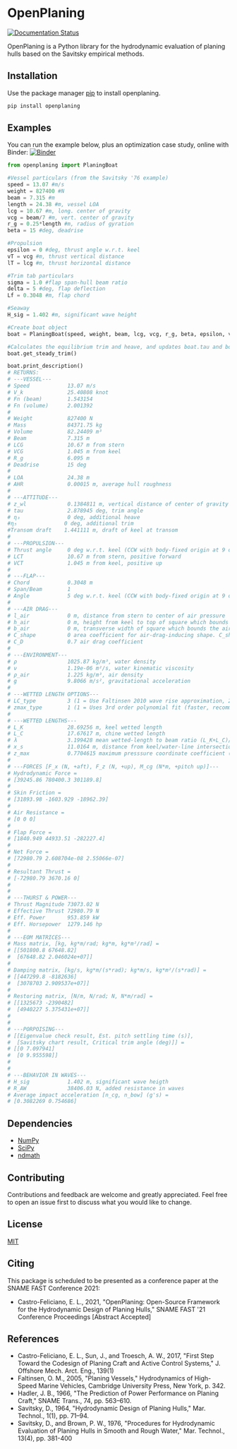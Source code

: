 # OpenPlaning

[![Documentation Status](https://readthedocs.org/projects/openplaning/badge/?version=latest)](https://openplaning.readthedocs.io/en/latest/?badge=latest)

OpenPlaning is a Python library for the hydrodynamic evaluation of planing hulls based on the Savitsky empirical methods.

## Installation

Use the package manager [pip](https://pip.pypa.io/en/stable/) to install openplaning.

```bash
pip install openplaning
```

## Examples

You can run the example below, plus an optimization case study, online with Binder:
[![Binder](https://mybinder.org/badge_logo.svg)](https://mybinder.org/v2/gh/elcf/binder-openplaning/main?filepath=OpenPlaningExamples.ipynb)

```python
from openplaning import PlaningBoat

#Vessel particulars (from the Savitsky '76 example)
speed = 13.07 #m/s
weight = 827400 #N
beam = 7.315 #m
length = 24.38 #m, vessel LOA
lcg = 10.67 #m, long. center of gravity
vcg = beam/7 #m, vert. center of gravity
r_g = 0.25*length #m, radius of gyration
beta = 15 #deg, deadrise

#Propulsion
epsilon = 0 #deg, thrust angle w.r.t. keel
vT = vcg #m, thrust vertical distance
lT = lcg #m, thrust horizontal distance

#Trim tab particulars
sigma = 1.0 #flap span-hull beam ratio
delta = 5 #deg, flap deflection
Lf = 0.3048 #m, flap chord

#Seaway
H_sig = 1.402 #m, significant wave height

#Create boat object
boat = PlaningBoat(speed, weight, beam, lcg, vcg, r_g, beta, epsilon, vT, lT, length, H_sig, Lf=Lf, sigma=sigma, delta=delta, wetted_lengths_type=3)

#Calculates the equilibrium trim and heave, and updates boat.tau and boat.z_wl
boat.get_steady_trim()

boat.print_description()
# RETURNS:
# ---VESSEL---
# Speed            13.07 m/s
# V_k              25.40808 knot
# Fn (beam)        1.543154 
# Fn (volume)      2.001392 
# 
# Weight           827400 N
# Mass             84371.75 kg
# Volume           82.24409 m³
# Beam             7.315 m
# LCG              10.67 m from stern
# VCG              1.045 m from keel
# R_g              6.095 m
# Deadrise         15 deg
# 
# LOA              24.38 m
# AHR              0.00015 m, average hull roughness
#
# ---ATTITUDE---
# z_wl             0.1384811 m, vertical distance of center of gravity to the calm water line
# tau              2.878945 deg, trim angle
# η₃               0 deg, additional heave
#η₅               0 deg, additional trim
#Transom draft    1.441111 m, draft of keel at transom
#
# ---PROPULSION---
# Thrust angle     0 deg w.r.t. keel (CCW with body-fixed origin at 9 o'clock)
# LCT              10.67 m from stern, positive forward
# VCT              1.045 m from keel, positive up
# 
# ---FLAP---
# Chord            0.3048 m
# Span/Beam        1 
# Angle            5 deg w.r.t. keel (CCW with body-fixed origin at 9 o'clock)
# 
# ---AIR DRAG---
# l_air            0 m, distance from stern to center of air pressure
# h_air            0 m, height from keel to top of square which bounds the air-drag-inducing shape
# b_air            0 m, transverse width of square which bounds the air-drag-inducing shape
# C_shape          0 area coefficient for air-drag-inducing shape. C_shape = 1 means the air drag reference area is h_air*b_air
# C_D              0.7 air drag coefficient
# 
# ---ENVIRONMENT---
# ρ                1025.87 kg/m³, water density
# ν                1.19e-06 m²/s, water kinematic viscosity
# ρ_air            1.225 kg/m³, air density
# g                9.8066 m/s², gravitational acceleration
# 
# ---WETTED LENGTH OPTIONS---
# LC_type          3 (1 = Use Faltinsen 2010 wave rise approximation, 2 = Use Savitsky's '64 approach, 3 = Use Savitsky's '76 approach)
# zmax_type        1 (1 = Uses 3rd order polynomial fit (faster, recommended), 2 = Use cubic interpolation)
# 
# ---WETTED LENGTHS---
# L_K              28.69256 m, keel wetted length
# L_C              17.67617 m, chine wetted length
# λ                3.199428 mean wetted-length to beam ratio (L_K+L_C)/(2*beam)
# x_s              11.0164 m, distance from keel/water-line intersection to start of wetted chine
# z_max            0.7704615 maximum presssure coordinate coefficient (z_max/Ut)
# 
# ---FORCES [F_x (N, +aft), F_z (N, +up), M_cg (N*m, +pitch up)]---
# Hydrodynamic Force =
# [39245.86 780400.3 301189.8]
#
# Skin Friction =
# [31893.98 -1603.929 -18962.39]
#
# Air Resistance =
# [0 0 0]
#
# Flap Force =
# [1840.949 44933.51 -282227.4]
# 
# Net Force =
# [72980.79 2.608704e-08 2.55066e-07]
# 
# Resultant Thrust =
# [-72980.79 3670.16 0]
# 
# 
# ---THURST & POWER---
# Thrust Magnitude 73073.02 N
# Effective Thrust 72980.79 N
# Eff. Power       953.859 kW
# Eff. Horsepower  1279.146 hp
# 
# ---EOM MATRICES---
# Mass matrix, [kg, kg*m/rad; kg*m, kg*m²/rad] =
# [[501800.8 67648.82]
#  [67648.82 2.046024e+07]]
# 
# Damping matrix, [kg/s, kg*m/(s*rad); kg*m/s, kg*m²/(s*rad)] =
# [[447299.8 -8182636]
#  [3078703 2.909537e+07]]
#
# Restoring matrix, [N/m, N/rad; N, N*m/rad] =
# [[1325673 -2390482]
#  [4940227 5.375431e+07]]
#
#
# ---PORPOISING---
# [[Eigenvalue check result, Est. pitch settling time (s)],
#  [Savitsky chart result, Critical trim angle (deg)]] =
# [[0 7.097941]
#  [0 9.955598]]
#
#
# ---BEHAVIOR IN WAVES---
# H_sig            1.402 m, significant wave heigth
# R_AW             38406.03 N, added resistance in waves
# Average impact acceleration [n_cg, n_bow] (g's) =
# [0.3082269 0.754686]
```

## Dependencies

* [NumPy](https://numpy.org/)
* [SciPy](https://www.scipy.org/)
* [ndmath](https://github.com/elcf/python-ndmath)

## Contributing
Contributions and feedback are welcome and greatly appreciated. Feel free to open an issue first to discuss what you would like to change.

## License
[MIT](https://choosealicense.com/licenses/mit/)

## Citing
This package is scheduled to be presented as a conference paper at the SNAME FAST Conference 2021:
* Castro-Feliciano, E. L., 2021, "OpenPlaning: Open-Source Framework for the Hydrodynamic Design of Planing Hulls," SNAME FAST '21 Conference Proceedings [Abstract Accepted]

## References
* Castro-Feliciano, E. L., Sun, J., and Troesch, A. W., 2017, "First Step Toward the Codesign of Planing Craft and Active Control Systems," J. Offshore Mech. Arct. Eng., 139(1)
* Faltinsen, O. M., 2005, "Planing Vessels," Hydrodynamics of High-Speed Marine Vehicles, Cambridge University Press, New York, p. 342.
* Hadler, J. B., 1966, "The Prediction of Power Performance on Planing Craft," SNAME Trans., 74, pp. 563–610.
* Savitsky, D., 1964, "Hydrodynamic Design of Planing Hulls," Mar. Technol., 1(1), pp. 71–94.
* Savitsky, D., and Brown, P. W., 1976, "Procedures for Hydrodynamic Evaluation of Planing Hulls in Smooth and Rough Water," Mar. Technol., 13(4), pp. 381-400
